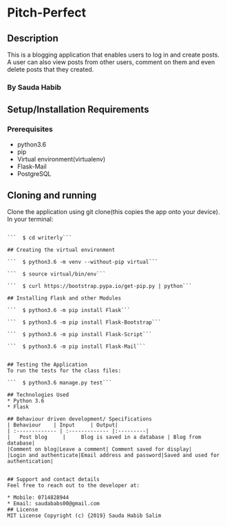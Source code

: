 # Pitch-Perfect

## Description
This is a blogging application that enables users to log in and create posts. A user can also view posts from other users, comment on them and even delete posts that they created.
### By Sauda Habib

## Setup/Installation Requirements

### Prerequisites
* python3.6
* pip
* Virtual environment(virtualenv)
* Flask-Mail
* PostgreSQL

## Cloning and running
Clone the application using git clone(this copies the app onto your device). In your terminal:

  ```  $ git clone https://github.com/saudahabib/writerly/

  ```  $ cd writerly```

## Creating the virtual environment

  ```  $ python3.6 -m venv --without-pip virtual```

  ```  $ source virtual/bin/env```

  ```  $ curl https://bootstrap.pypa.io/get-pip.py | python```

## Installing Flask and other Modules

  ```  $ python3.6 -m pip install Flask```

  ```  $ python3.6 -m pip install Flask-Bootstrap```

  ```  $ python3.6 -m pip install Flask-Script```

  ```  $ python3.6 -m pip install Flask-Mail```


## Testing the Application
To run the tests for the class files:

  ```  $ python3.6 manage.py test```

## Technologies Used
* Python 3.6
* Flask

## Behaviour driven development/ Specifications
| Behaviour    | Input     | Output|
| :------------- | :------------- |:---------|
|   Post blog     |     Blog is saved in a database | Blog from database|
|Comment on blog|Leave a comment| Comment saved for display|
|Login and authenticate|Email address and password|Saved and used for authentication|


## Support and contact details
Feel free to reach out to the developer at:

* Mobile: 0714828944
* Email: saudababs00@gmail.com
## License
MIT License Copyright (c) {2019} Sauda Habib Salim
